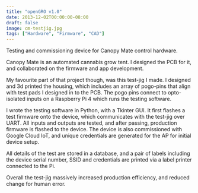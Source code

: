```yaml
---
title: "openGRO v1.0"
date: 2013-12-02T00:00:00-08:00
draft: false
image: cm-testjig.jpg
tags: ["Hardware", "Firmware", "CAD"]
---
```

Testing and commissioning device for Canopy Mate control hardware.
<!--more-->
Canopy Mate is an automated cannabis grow tent.  I designed the PCB for it, and 
collaborated on the firmware and app development.

My favourite part of that project though, was this test-jig I made.  I designed
and 3d printed the housing, which includes an array of pogo-pins that align
with test pads I designed in to the PCB.  The pogo pins connect to
opto-isolated inputs on a Raspberry Pi 4 which runs the testing software.

I wrote the testing software in Python, with a Tkinter GUI.  It first flashes a 
test firmware onto the device, which communicates with the test-jig over UART.
All inputs and outputs are tested, and after passing, production firmware is
flashed to the device.  The device is also commissioned with Google Cloud IoT,
and unique credentials are generated for the AP for initial device setup.

All details of the test are stored in a database, and a pair of labels including
the device serial number, SSID and credentials are printed via a label printer 
connected to the Pi.  

Overall the test-jig massively increased production efficiency, and reduced 
change for human error.
